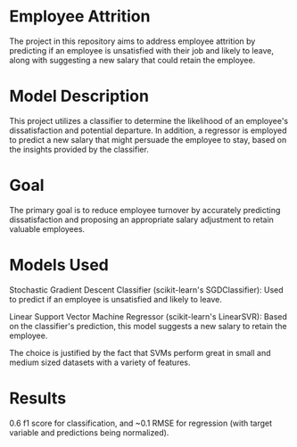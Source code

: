 # Employee Attrition

The project in this repository aims to address employee attrition by predicting if an employee is unsatisfied with their job and likely to leave, along with suggesting a new salary that could retain the employee.

# Model Description
This project utilizes a classifier to determine the likelihood of an employee's dissatisfaction and potential departure. In addition, a regressor is employed to predict a new salary that might persuade the employee to stay, based on the insights provided by the classifier.

# Goal
The primary goal is to reduce employee turnover by accurately predicting dissatisfaction and proposing an appropriate salary adjustment to retain valuable employees.

# Models Used
Stochastic Gradient Descent Classifier (scikit-learn's SGDClassifier): Used to predict if an employee is unsatisfied and likely to leave.

Linear Support Vector Machine Regressor (scikit-learn's LinearSVR): Based on the classifier's prediction, this model suggests a new salary to retain the employee.

The choice is justified by the fact that SVMs perform great in small and medium sized datasets with a variety of features.

# Results
0.6 f1 score for classification, and ~0.1 RMSE for regression (with target variable and predictions being normalized).
